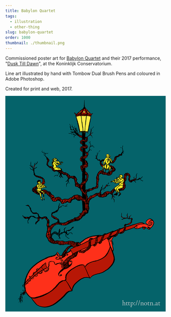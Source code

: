 ```yaml
---
title: Babylon Quartet
tags:
  - illustration
  - other-thing
slug: babylon-quartet
order: 1000
thumbnail: ./thumbnail.png
---
```

Commissioned poster art for [Babylon Quartet](http://babylonquartet.com) and their 2017 performance, "[Dusk Till Dawn](https://www.facebook.com/events/458628047818318)", at the Koninklijk Conservatorium.

Line art illustrated by hand with Tombow Dual Brush Pens and coloured in Adobe Photoshop.

Created for print and web, 2017.

![](babylon1.png)
